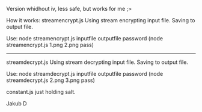 Version whidhout iv, less safe, but works for me ;>

How it works:
streamencrypt.js
Using stream encrypting input file.
Saving to output file.

Use:
node streamencrypt.js inputfile outputfile password
(node streamencrypt.js 1.png 2.png pass)

---

streamdecrypt.js
Using stream decrypting input file.
Saving to output file.

Use:
node streamdecrypt.js inputfile outputfile password
(node streamdecrypt.js 2.png 3.png pass)

constant.js just holding salt.

Jakub D
